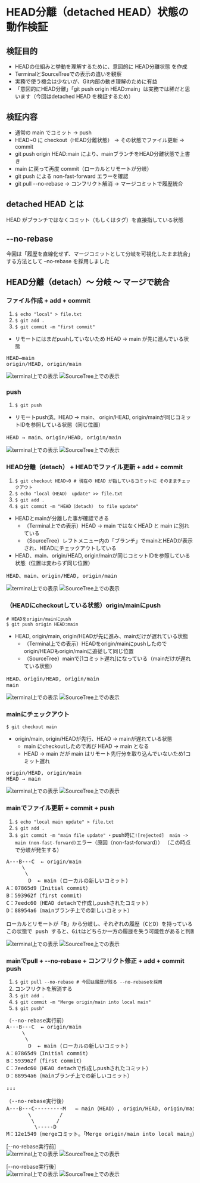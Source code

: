 # HEAD分離（detached HEAD）状態の動作検証
## 検証目的
- HEADの仕組みと挙動を理解するために、意図的に HEAD分離状態 を作成 
- TerminalとSourceTreeでの表示の違いを観察 
- 実務で使う機会は少ないが、Git内部の動き理解のために有益 
- 「意図的にHEAD分離」「git push origin HEAD:main」は実務では稀だと思います（今回はdetached HEAD を検証するため）

## 検証内容
- 通常の main でコミット → push 
- HEAD~0 に checkout（HEAD分離状態） → その状態でファイル更新 → commit 
- git push origin HEAD:main により、mainブランチをHEAD分離状態で上書き 
- main に戻って再度 commit（ローカルとリモートが分岐） 
- git push による non-fast-forward エラーを確認 
- git pull --no-rebase → コンフリクト解消 → マージコミットで履歴統合

## detached HEAD とは
HEAD がブランチではなくコミット（もしくはタグ）を直接指している状態

## --no-rebase
今回は「履歴を直線化せず、マージコミットとして分岐を可視化したまま統合」する方法として –no‑rebase を採用しました

## HEAD分離（detach）〜 分岐 〜 マージで統合
### ファイル作成 + add + commit
1. `$ echo "local" > file.txt`  
2. `$ git add .`  
3. `$ git commit -m "first commit"`
- リモートにはまだpushしていないため HEAD → main が先に進んでいる状態
<pre>
HEAD→main
origin/HEAD, origin/main
</pre>
![terminal上での表示](images/terminal01.png)
![SourceTree上での表示](images/source_tree01.png)


### push
1. `$ git push`
- リモートpush済。HEAD → main、 origin/HEAD, origin/mainが同じコミットIDを参照している状態（同じ位置）
<pre>
HEAD → main、origin/HEAD, origin/main
</pre>
![terminal上での表示](images/terminal02.png)
![SourceTree上での表示](images/source_tree02.png)

### HEAD分離（detach） + HEADでファイル更新 + add + commit

1. `$ git checkout HEAD~0 # 現在の HEAD が指しているコミットに そのままチェックアウト`
2. `$ echo "local（HEAD） update" >> file.txt`  
3. `$ git add .`  
4. `$ git commit -m "HEAD（detach） to file update"`
- HEADとmainが分離した事が確認できる
  - （Terminal上での表示）HEAD → main ではなくHEAD と main に別れている
  - （SourceTree）レフトメニュー内の「ブランチ」でmainとHEADが表示され、HEADにチェックアウトしている
- HEAD、main、origin/HEAD, origin/mainが同じコミットIDを参照している状態（位置は変わらず同じ位置）
<pre>
HEAD、main、origin/HEAD, origin/main
</pre>
![terminal上での表示](images/terminal03.png)
![SourceTree上での表示](images/source_tree03.png)

### （HEADにcheckoutしている状態）origin/mainにpush
```
# HEADをorigin/mainにpush
$ git push origin HEAD:main
```
- HEAD, origin/main, origin/HEADが先に進み、mainだけが遅れている状態
  - （Terminal上での表示）HEADをorigin/mainにpushしたのでorigin/HEADもorigin/mainに追従して同じ位置
  - （SourceTree）mainで[1コミット遅れ]になっている（mainだけが遅れている状態）
<pre>
HEAD、origin/HEAD, origin/main
main
</pre>
![terminal上での表示](images/terminal04.png)
![SourceTree上での表示](images/source_tree04.png)


### mainにチェックアウト
`$ git checkout main`
- origin/main, origin/HEADが先行、HEAD → mainが遅れている状態
  - main にcheckoutしたので再び HEAD → main となる
  - HEAD → main だが main はリモート先行分を取り込んでいないため1コミット遅れ
<pre>
origin/HEAD, origin/main
HEAD → main
</pre>
![terminal上での表示](images/terminal05.png)
![SourceTree上での表示](images/source_tree05.png)


### mainでファイル更新 + commit + push
1. `$ echo "local main update" > file.txt`  
2. `$ git add .`
3. `$ git commit -m "main file update"`
・push時に`![rejected]  main -> main (non-fast-forward)`エラー（原因（non-fast-forward））
（この時点で分岐が発生する）
<pre>
A---B---C  ← origin/main
     \
      \
       D  ← main (ローカルの新しいコミット)
A：07865d9（Initial commit）
B：593962f（first commit）
C：7eedc60（HEAD detachで作成しpushされたコミット）
D：88954a6（mainブランチ上での新しいコミット）

ローカルとリモートが「B」から分岐し、それぞれの履歴（CとD）を持っている
この状態で push すると、Gitはどちらか一方の履歴を失う可能性があると判断し、拒否する（non-fast-forward）
</pre>
![terminal上での表示](images/terminal06.png)
![SourceTree上での表示](images/source_tree06.png)


### mainでpull + --no-rebase + コンフリクト修正 + add + commit push
1. `$ git pull --no-rebase # 今回は履歴が残る --no-rebaseを採用`  
2. コンフリクトを解消する  
3. `$ git add .`  
4. `$ git commit -m "Merge origin/main into local main"`
5. `$ git push"`
<pre>
（--no-rebase実行前）
A---B---C  ← origin/main
     \
      \
       D  ← main (ローカルの新しいコミット)
A：07865d9（Initial commit）
B：593962f（first commit）
C：7eedc60（HEAD detachで作成しpushされたコミット）
D：88954a6（mainブランチ上での新しいコミット）

↓↓↓

（--no-rebase実行後）
A---B---C---------M   ← main（HEAD）, origin/HEAD, origin/main
       \         /
        \       /
         \-----D
M：12e1549（mergeコミット。「Merge origin/main into local main」）
</pre>
[--no-rebase実行前]  
![terminal上での表示](images/terminal07.png)
![SourceTree上での表示](images/source_tree07.png)

[--no-rebase実行後]  
![terminal上での表示](images/terminal08.png)
![SourceTree上での表示](images/source_tree08.png)

